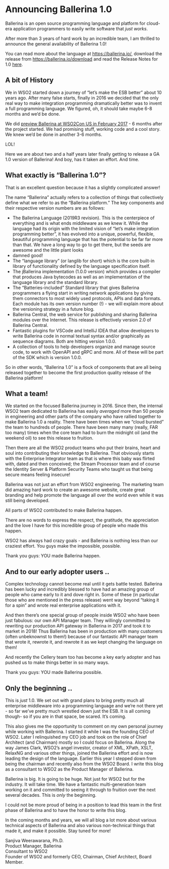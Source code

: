# Announcing Ballerina 1.0

Ballerina is an open source programming language and platform for cloud-era application programmers to easily write software that <em>just works</em>.

After more than 3 years of hard work by an incredible team, I am thrilled to announce the general availability of Ballerina 1.0! 

You can read more about the language at https://ballerina.io/, download the release from https://ballerina.io/download and read the Release Notes for 1.0 [here](https://v1-0.ballerina.io/downloads/release-notes/#100notes).


## A bit of History

We in WSO2 started down a journey of “let’s make the ESB better” about 10 years ago. After many false starts, finally in 2016 we decided that the only real way to make integration programming dramatically better was to invent a full programming language. We figured, oh, it should take maybe 6-8 months and we’d be done.

We did [preview Ballerina at WSO2Con US in February 2017][1] - 6 months after the project started. We had promising stuff, working code and a cool story. We knew we’d be done in another 3-6 months.

[1]: https://wso2.com/library/conference/2017/2/wso2con-usa-2017-introducing-ballerina/

LOL!

Here we are about two and a half years later finally getting to release a GA 1.0 version of Ballerina! And boy, has it taken an effort. And time.

## What exactly is “Ballerina 1.0”?

That is an excellent question because it has a slightly complicated answer! 

The name “Ballerina” actually refers to a collection of things that collectively define what we refer to as the “Ballerina platform.” The key components and their respective version numbers are as follows:

<ul>
<li>The Ballerina Language (2019R3 revision). This is the centerpiece of everything and is what ends middleware as we knew it. While the language had its origin with the limited vision of “let’s make integration programming better”, it has evolved into a unique, powerful, flexible, beautiful programming language that has the potential to be far far more than that. We have a long way to go to get there, but the seeds are awesome and the little plant looks </li>
<li>damned good!</li>
<li>The “language library” (or langlib for short) which is the core built-in library of functionality defined by the language specification itself.</li>
<li>The jBallerina implementation (1.0.0 version) which provides a compiler that produces Java bytecodes as well as an implementation of the language library and the standard library.</li>
<li>The “Batteries-included” Standard library that gives Ballerina programmers a flying start in writing network applications by giving them connectors to most widely used protocols, APIs and data formats. Each module has its own version number (!) - we will explain more about the versioning strategy in a future blog.</li>
<li>Ballerina Central, the web service for publishing and sharing Ballerina modules over the Internet. This release is effectively version 2.0 of Ballerina Central.</li>
<li>Fantastic plugins for VSCode and IntelliJ IDEA that allow developers to write Ballerina code in normal textual syntax and/or graphically as sequence diagrams. Both are hitting  version 1.0.0.</li>
<li>A collection of tools to help developers organize and manage source code, to work with OpenAPI and gRPC and more. All of these will be part of the SDK which is version 1.0.0.</li>
</ul>

So in other words, “Ballerina 1.0” is a flock of components that are all being released together to become the first production quality release of the Ballerina platform!

## What a team!

We started on the focused Ballerina journey in 2016. Since then, the internal WSO2 team dedicated to Ballerina has easily <em>averaged</em> more than 50 people in engineering and other parts of the company who have rallied together to make Ballerina 1.0 a reality. There have been times when we “cloud bursted” the team to hundreds of people. There have been many many (really, FAR too many) times when the core team had to burn the midnight oil (and the weekend oil) to see this release to fruition.

Then there are all the WSO2 product teams who put their brains, heart and soul into contributing their knowledge to Ballerina. That obviously starts with the Enterprise Integrator team as that is where this baby was flirted with, dated and then conceived; the Stream Processor team and of course the Identity Server & Platform Security Teams who taught us that being secure means feeling insecure!

Ballerina was not just an effort from WSO2 engineering. The marketing team did amazing hard work to create an awesome website, create great branding and help promote the language all over the world even while it was still being developed. 

All parts of WSO2 contributed to make Ballerina happen.

There are no words to express the respect, the gratitude, the appreciation and the love I have for this incredible group of people who made this happen. 

WSO2 has always had crazy goals - and Ballerina is nothing less than our craziest effort. You guys make the impossible, possible.

Thank you guys: YOU made Ballerina happen.

## And to our early adopter users ..

Complex technology cannot become real until it gets battle tested. Ballerina has been lucky and incredibly blessed to have had an amazing group of people who came early to it and dove right in. Some of these (in particular those who are mentioned in the press release) went way beyond “taking it for a spin” and wrote real enterprise applications with it.

And then there’s one special group of people inside WSO2 who have been just fabulous: our own API Manager team. They willingly committed to rewriting our production API gateway in Ballerina in 2017 and took it to market in 2018! Thus Ballerina has been in production with many customers (often unbeknownst to them!) because of our fantastic API manager team that wrote it, rewrote it, and rewrote it as we kept changing the language on them!

And recently the Cellery team too has become a key early adopter and has pushed us to make things better in so many ways.

Thank you guys: YOU made Ballerina possible.

## Only the beginning ..

This is <em>just</em> 1.0. We set out with grand plans to bring pretty much all enterprise middleware into a programming language and we’re not there yet - so far we’ve pretty much wrestled down just the ESB. It is all coming though- so if you are in that space, be scared. It’s coming.

This also gives me the opportunity to comment on my own personal journey while working with Ballerina. I started it while I was the founding CEO of WSO2. Later I relinquished my CEO job and took on the role of Chief Architect (and Chairman) mostly so I could focus on Ballerina. Along the way James Clark, WSO2’s angel investor, creator of XML, XPath, XSLT, RelaxNG and various other things, joined the Ballerina effort and is now leading the design of the language. Earlier this year I stepped down from being the chairman and recently also from the WSO2 Board. I write this blog as a consultant to WSO2 as the Product Manager of Ballerina. 

Ballerina is big. It is going to be huge. Not just for WSO2 but for the industry. It will take time. We have a fantastic multi-generation team working on it and committed to seeing it through to fruition over the next several decades. This is <em>only</em> the beginning.

I could not be more proud of being in a position to lead this team in the first phase of Ballerina and to have the honor to write this blog.

In the coming months and years, we will all blog a lot more about various technical aspects of Ballerina and also various non-technical things that made it, and make it possible. Stay tuned for more!

Sanjiva Weerawarana, Ph.D.<br/>
Product Manager, Ballerina<br/>
Consultant to WSO2<br/>
Founder of WSO2 and formerly CEO, Chairman, Chief Architect, Board Member.
